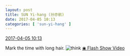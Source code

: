 ```yaml
---
layout: post
title: SUN Yi-hang (孙亦航)
date: 2017-04-05 10:13
categories: [ 'sun-yi-hang' ]
---
```


<div class="weibo-info">
  <a href="http://weibo.com/6108316220/ED4nAib38">2017-04-05 10:13</a>
</div>

Mark the time with long hair. ![think](http://img.t.sinajs.cn/t4/appstyle/expression/ext/normal/e9/sk_org.gif) [◉ Flash Show Video](http://www.miaopai.com/show/Bs5N0b5KIlPs8IXgQ~M0t0IH8Q3nbfSi.htm)
